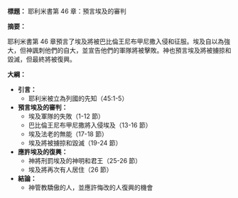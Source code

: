 **標題：** 耶利米書第 46 章：預言埃及的審判

**摘要：**

耶利米書第 46 章預言了埃及將被巴比倫王尼布甲尼撒入侵和征服。埃及自以為強大，但神諷刺他們的自大，並宣告他們的軍隊將被擊敗。神也預言埃及將被擄掠和毀滅，但最終將被復興。

**大綱：**

* **引言：**
    * 耶利米被立為列國的先知（45:1-5）
* **預言埃及的審判：**
    * 埃及軍隊的失敗（1-12 節）
    * 巴比倫王尼布甲尼撒將入侵埃及（13-16 節）
    * 埃及法老的無能（17-18 節）
    * 埃及將被擄掠和毀滅（19-24 節）
* **應許埃及的復興：**
    * 神將刑罰埃及的神明和君王（25-26 節）
    * 埃及將再次有人居住（26 節）
* **結論：**
    * 神管教驕傲的人，並應許悔改的人復興的機會